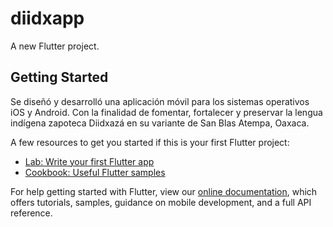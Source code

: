 # diidxapp

A new Flutter project.

## Getting Started

Se diseñó y desarrolló una aplicación móvil para los sistemas operativos iOS y Android. Con la finalidad de fomentar, fortalecer y preservar la lengua indígena zapoteca Diidxazá en su variante de San Blas Atempa, Oaxaca.

A few resources to get you started if this is your first Flutter project:

- [Lab: Write your first Flutter app](https://flutter.dev/docs/get-started/codelab)
- [Cookbook: Useful Flutter samples](https://flutter.dev/docs/cookbook)

For help getting started with Flutter, view our
[online documentation](https://flutter.dev/docs), which offers tutorials,
samples, guidance on mobile development, and a full API reference.
